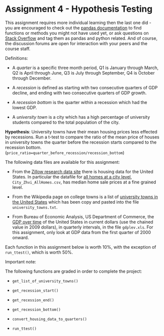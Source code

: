 # Assignment 4 - Hypothesis Testing
This assignment requires more individual learning then the last one did - you are encouraged to check out the [pandas documentation](https://pandas.pydata.org/pandas-docs/stable/) to find functions or methods you might not have used yet, or ask questions on [Stack Overflow](https://stackoverflow.com) and tag them as pandas and python related. And of course, the discussion forums are open for interaction with your peers and the course staff.

Definitions:

* A *quarter* is a specific three month period, Q1 is January through March, Q2 is April through June, Q3 is July through September, Q4 is October through December.

* A *recession* is defined as starting with two consecutive quarters of GDP decline, and ending with two consecutive quarters of GDP growth.

* A *recession bottom* is the quarter within a recession which had the lowest GDP.

* A *university town* is a city which has a high percentage of university students compared to the total population of the city.


**Hypothesis**: University towns have their mean housing prices less effected by recessions. Run a t-test to compare the ratio of the mean price of houses in university towns the quarter before the recession starts compared to the recession bottom. (`price_ratio=quarter_before_recession/recession_bottom`)


The following data files are available for this assignment:

* From the [Zillow research data site](https://www.zillow.com/research/data/) there is housing data for the United States. In particular the datafile for [all homes at a city level](https://raw.githubusercontent.com/NurlanMammadov92/python_coursera/master/assignment_4_project/City_Zhvi_AllHomes.csv), `City_Zhvi_AllHomes.csv`, has median home sale prices at a fine grained level.

* From the Wikipedia page on college towns is a list of [university towns in the United States](https://en.wikipedia.org/wiki/List_of_college_towns#College_towns_in_the_United_States) which has been copy and pasted into the file `university_towns.txt`.

* From Bureau of Economic Analysis, US Department of Commerce, the [GDP over time](https://github.com/NurlanMammadov92/python_coursera/blob/master/assignment_4_project/gdplev.xls) of the United States in current dollars (use the chained value in 2009 dollars), in quarterly intervals, in the file `gdplev.xls`. For this assignment, only look at GDP data from the first quarter of 2000 onward.

Each function in this assignment below is worth 10%, with the exception of `run_ttest()`, which is worth 50%.

Important note: 

The following functions are graded in order to complete the project:

* `get_list_of_university_towns()`

* `get_recession_start()`

* `get_recession_end()`

* `get_recession_bottom()`

* `convert_housing_data_to_quarters()`

* `run_ttest()`


